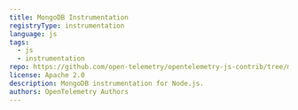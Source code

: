 ```yaml
---
title: MongoDB Instrumentation
registryType: instrumentation
language: js
tags:
  - js
  - instrumentation
repo: https://github.com/open-telemetry/opentelemetry-js-contrib/tree/main/plugins/node/opentelemetry-instrumentation-mongodb
license: Apache 2.0
description: MongoDB instrumentation for Node.js.
authors: OpenTelemetry Authors
---
```

